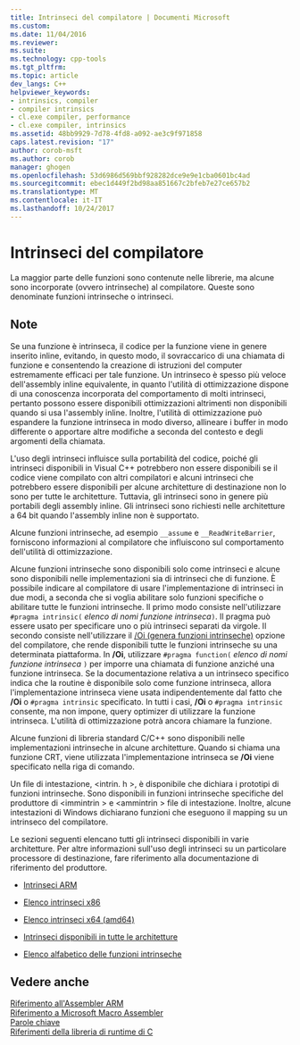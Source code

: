 ```yaml
---
title: Intrinseci del compilatore | Documenti Microsoft
ms.custom: 
ms.date: 11/04/2016
ms.reviewer: 
ms.suite: 
ms.technology: cpp-tools
ms.tgt_pltfrm: 
ms.topic: article
dev_langs: C++
helpviewer_keywords:
- intrinsics, compiler
- compiler intrinsics
- cl.exe compiler, performance
- cl.exe compiler, intrinsics
ms.assetid: 48bb9929-7d78-4fd8-a092-ae3c9f971858
caps.latest.revision: "17"
author: corob-msft
ms.author: corob
manager: ghogen
ms.openlocfilehash: 53d6986d569bbf928282dce9e9e1cba0601bc4ad
ms.sourcegitcommit: ebec1d449f2bd98aa851667c2bfeb7e27ce657b2
ms.translationtype: MT
ms.contentlocale: it-IT
ms.lasthandoff: 10/24/2017
---
```

# <a name="compiler-intrinsics"></a>Intrinseci del compilatore
La maggior parte delle funzioni sono contenute nelle librerie, ma alcune sono incorporate (ovvero intrinseche) al compilatore. Queste sono denominate funzioni intrinseche o intrinseci.  
  
## <a name="remarks"></a>Note  
 Se una funzione è intrinseca, il codice per la funzione viene in genere inserito inline, evitando, in questo modo, il sovraccarico di una chiamata di funzione e consentendo la creazione di istruzioni del computer estremamente efficaci per tale funzione. Un intrinseco è spesso più veloce dell'assembly inline equivalente, in quanto l'utilità di ottimizzazione dispone di una conoscenza incorporata del comportamento di molti intrinseci, pertanto possono essere disponibili ottimizzazioni altrimenti non disponibili quando si usa l'assembly inline. Inoltre, l'utilità di ottimizzazione può espandere la funzione intrinseca in modo diverso, allineare i buffer in modo differente o apportare altre modifiche a seconda del contesto e degli argomenti della chiamata.  
  
 L'uso degli intrinseci influisce sulla portabilità del codice, poiché gli intrinseci disponibili in Visual C++ potrebbero non essere disponibili se il codice viene compilato con altri compilatori e alcuni intrinseci che potrebbero essere disponibili per alcune architetture di destinazione non lo sono per tutte le architetture. Tuttavia, gli intrinseci sono in genere più portabili degli assembly inline. Gli intrinseci sono richiesti nelle architetture a 64 bit quando l'assembly inline non è supportato.  
  
 Alcune funzioni intrinseche, ad esempio `__assume` e `__ReadWriteBarrier`, forniscono informazioni al compilatore che influiscono sul comportamento dell'utilità di ottimizzazione.  
  
 Alcune funzioni intrinseche sono disponibili solo come intrinseci e alcune sono disponibili nelle implementazioni sia di intrinseci che di funzione. È possibile indicare al compilatore di usare l'implementazione di intrinseci in due modi, a seconda che si voglia abilitare solo funzioni specifiche o abilitare tutte le funzioni intrinseche. Il primo modo consiste nell'utilizzare `#pragma intrinsic(` *elenco di nomi funzione intrinseca*`)`. Il pragma può essere usato per specificare uno o più intrinseci separati da virgole. Il secondo consiste nell'utilizzare il [/Oi (genera funzioni intrinseche)](../build/reference/oi-generate-intrinsic-functions.md) opzione del compilatore, che rende disponibili tutte le funzioni intrinseche su una determinata piattaforma. In **/Oi**, utilizzare `#pragma function(` *elenco di nomi funzione intrinseca* `)` per imporre una chiamata di funzione anziché una funzione intrinseca. Se la documentazione relativa a un intrinseco specifico indica che la routine è disponibile solo come funzione intrinseca, allora l'implementazione intrinseca viene usata indipendentemente dal fatto che **/Oi** o `#pragma intrinsic` specificato. In tutti i casi, **/Oi** o `#pragma intrinsic` consente, ma non impone, query optimizer di utilizzare la funzione intrinseca. L'utilità di ottimizzazione potrà ancora chiamare la funzione.  
  
 Alcune funzioni di libreria standard C/C++ sono disponibili nelle implementazioni intrinseche in alcune architetture. Quando si chiama una funzione CRT, viene utilizzata l'implementazione intrinseca se **/Oi** viene specificato nella riga di comando.  
  
 Un file di intestazione, \<intrin. h >, è disponibile che dichiara i prototipi di funzioni intrinseche. Sono disponibili in funzioni intrinseche specifiche del produttore di \<immintrin > e \<ammintrin > file di intestazione. Inoltre, alcune intestazioni di Windows dichiarano funzioni che eseguono il mapping su un intrinseco del compilatore.  
  
 Le sezioni seguenti elencano tutti gli intrinseci disponibili in varie architetture. Per altre informazioni sull'uso degli intrinseci su un particolare processore di destinazione, fare riferimento alla documentazione di riferimento del produttore.  
  
-   [Intrinseci ARM](../intrinsics/arm-intrinsics.md)  
  
-   [Elenco intrinseci x86](../intrinsics/x86-intrinsics-list.md)  
  
-   [Elenco intrinseci x64 (amd64)](../intrinsics/x64-amd64-intrinsics-list.md)  
  
-   [Intrinseci disponibili in tutte le architetture](../intrinsics/intrinsics-available-on-all-architectures.md)  
  
-   [Elenco alfabetico delle funzioni intrinseche](../intrinsics/alphabetical-listing-of-intrinsic-functions.md)  
  
## <a name="see-also"></a>Vedere anche  
 [Riferimento all'Assembler ARM](../assembler/arm/arm-assembler-reference.md)   
 [Riferimento a Microsoft Macro Assembler](../assembler/masm/microsoft-macro-assembler-reference.md)   
 [Parole chiave](../cpp/keywords-cpp.md)   
 [Riferimenti della libreria di runtime di C](../c-runtime-library/c-run-time-library-reference.md)